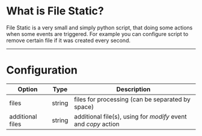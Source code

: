 What is File Static?
====================
File Static is a very small and simply python script, that doing some actions when some events are triggered. For example you can configure script to remove certain file if it was created every second.

---

Configuration
=============
Option           | Type   | Description
-----------------|--------|------------
files            | string | files for processing (can be separated by space)
additional files | string | additional file(s), using for _modify_ event and _copy_ action
